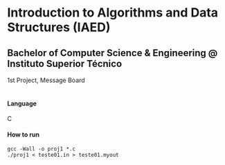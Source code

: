 # Introduction to Algorithms and Data Structures (IAED)
## Bachelor of Computer Science & Engineering @ Instituto Superior Técnico
1st Project, Message Board
<br><br>
#### Language
C
#### How to run
```
gcc -Wall -o proj1 *.c
./proj1 < teste01.in > teste01.myout
```
